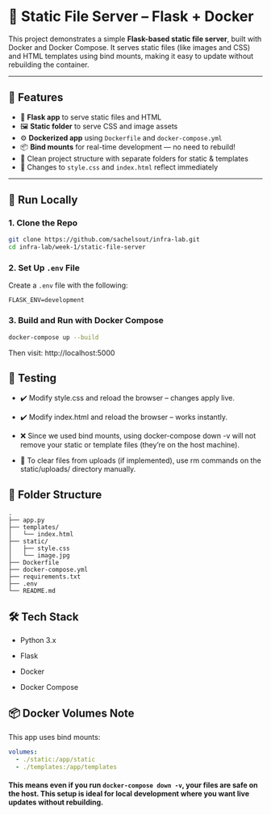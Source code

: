 # 📁 Static File Server – Flask + Docker

This project demonstrates a simple **Flask-based static file server**, built with Docker and Docker Compose. It serves static files (like images and CSS) and HTML templates using bind mounts, making it easy to update without rebuilding the container.

---

## 📌 Features

- 🧠 **Flask app** to serve static files and HTML
- 🖼️ **Static folder** to serve CSS and image assets
- ⚙️ **Dockerized app** using `Dockerfile` and `docker-compose.yml`
- 📦 **Bind mounts** for real-time development — no need to rebuild!
- 📁 Clean project structure with separate folders for static & templates
- 🔄 Changes to `style.css` and `index.html` reflect immediately

---

## 🚀 Run Locally

### 1. Clone the Repo
```bash
git clone https://github.com/sachelsout/infra-lab.git
cd infra-lab/week-1/static-file-server
```
### 2. Set Up ```.env``` File
Create a ```.env``` file with the following:
```env
FLASK_ENV=development
```

### 3. Build and Run with Docker Compose
```bash
docker-compose up --build
```
Then visit: http://localhost:5000

## 🧪 Testing
- ✔️ Modify style.css and reload the browser – changes apply live.

- ✔️ Modify index.html and reload the browser – works instantly.

- ❌ Since we used bind mounts, using docker-compose down -v will not remove your static or template files (they’re on the host machine).

- 🧼 To clear files from uploads (if implemented), use rm commands on the static/uploads/ directory manually.

## 📂 Folder Structure

```arduino
.
├── app.py
├── templates/
│   └── index.html
├── static/
│   ├── style.css
│   └── image.jpg
├── Dockerfile
├── docker-compose.yml
├── requirements.txt
├── .env
└── README.md
```

## 🛠️ Tech Stack
- Python 3.x

- Flask

- Docker

- Docker Compose

## 📦 Docker Volumes Note
This app uses bind mounts:
```yaml
volumes:
  - ./static:/app/static
  - ./templates:/app/templates
```

#### This means even if you run ```docker-compose down -v```, your files are safe on the host. This setup is ideal for local development where you want live updates without rebuilding.